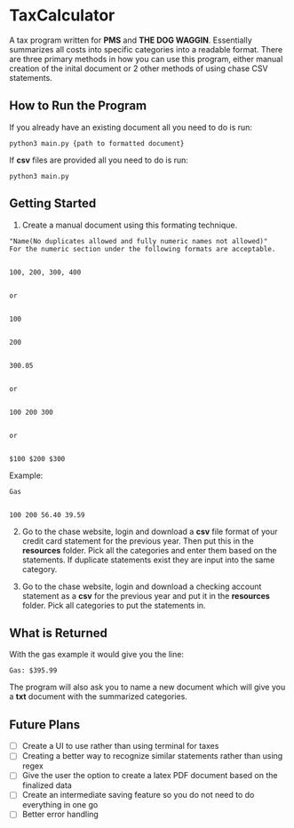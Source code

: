 # TaxCalculator
A tax program written for **PMS** and **THE DOG WAGGIN**. Essentially summarizes all costs into specific categories into a readable format. There are three primary methods in how you can use this program, either manual creation of the inital document or 2 other methods of using chase CSV statements. 
## How to Run the Program
If you already have an existing document all you need to do is run:
```
python3 main.py {path to formatted document}
```
If **csv** files are provided all you need to do is run:
```
python3 main.py
```
## Getting Started
1. Create a manual document using this formating technique. 
```
"Name(No duplicates allowed and fully numeric names not allowed)"
For the numeric section under the following formats are acceptable. 


100, 200, 300, 400


or 


100


200


300.05


or


100 200 300


or 


$100 $200 $300
```

Example:

```
Gas


100 200 56.40 39.59
```
2. Go to the chase website, login and download a **csv** file format of your credit card statement for the previous year. Then put this in the **resources** folder. Pick all the categories and enter them based on the statements. If duplicate statements exist they are input into the same category. 

3. Go to the chase website, login and download a checking account statement as a **csv** for the previous year and put it in the **resources** folder. Pick all categories to put the statements in. 
## What is Returned
With the gas example it would give you the line:
```
Gas: $395.99
```
The program will also ask you to name a new document which will give you a **txt** document with the summarized categories. 
## Future Plans
- [ ] Create a UI to use rather than using terminal for taxes
- [ ] Creating a better way to recognize similar statements rather than using regex
- [ ] Give the user the option to create a latex PDF document based on the finalized data
- [ ] Create an intermediate saving feature so you do not need to do everything in one go 
- [ ] Better error handling